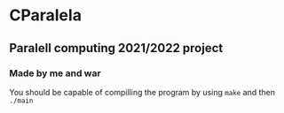 # CParalela
## Paralell computing 2021/2022 project 
### Made by me and war
You should be capable of compilling the program by using `make` and then `./main`

